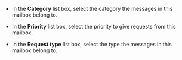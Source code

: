 <!-- markdownlint-disable-file MD041 -->
* In the **Category** list box, select the category the messages in this mailbox belong to.

* In the **Priority** list box, select the priority to give requests from this mailbox.

* In the **Request type** list box, select the type the messages in this mailbox belong to.

